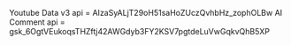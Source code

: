Youtube Data v3 api = AIzaSyALjT29oH51saHoZUczQvhbHz_zophOLBw
AI Comment api = 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
